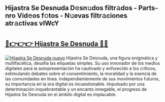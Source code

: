 ## Hijastra Se Desnuda D𝚎sn𝚞dos filtr𝚊dos - Parts-nro Vid𝚎os f𝚘tos - N𝚞evas filtr𝚊ciones atr𝚊ctivas vIWcY

# <h2><a href="http://mb0gu8.tromn.icu/?c=Hijastra+Se+Desnuda">🔗👉👉👉 Hijastra Se Desnuda 🔗🔗</a></h2>

[![Hijastra Se Desnuda nuevo](https://i.imgur.com/pEAQMta.gif)](http://mb0gu8.tromn.icu/?c=Hijastra+Se+Desnuda)
Hijastra Se Desnuda, una figura enigmática y multifacética, desafía las etiquetas simples. Su uso innovador de los medios digitales para la autopresentación ha cautivado y enfurecido a los críticos, estimulando debates sobre el consentimiento, la moralidad y la esencia de las comunidades en línea. Independientemente de sus movimientos futuros, su importancia en la era digital es incuestionable. Impulsado por una determinación inquebrantable y un encanto innegable, el progreso de Hijastra Se Desnuda en el ámbito digital es implacable.
